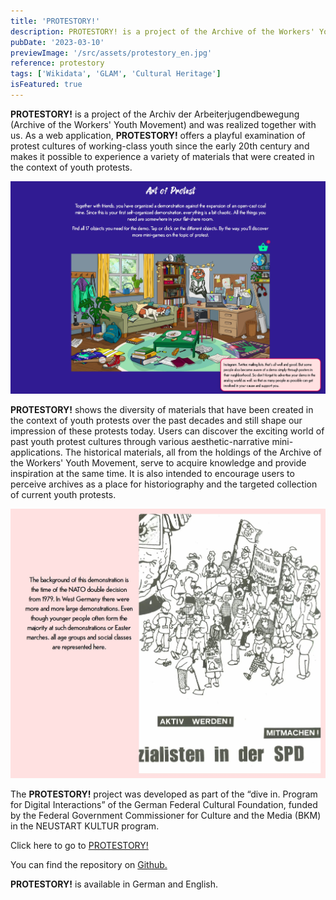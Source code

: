 ```yaml
---
title: 'PROTESTORY!'
description: PROTESTORY! is a project of the Archive of the Workers' Youth Movement and was realized together with us. As a web application, PROTESTORY! offers a playful examination of protest cultures of working-class youth since the early 20th century.
pubDate: '2023-03-10'
previewImage: '/src/assets/protestory_en.jpg'
reference: protestory
tags: ['Wikidata', 'GLAM', 'Cultural Heritage']
isFeatured: true
---
```


**PROTESTORY!** is a project of the Archiv der Arbeiterjugendbewegung (Archive of the Workers' Youth Movement) and was realized together with us. As a web application, **PROTESTORY!** offers a playful examination of protest cultures of working-class youth since the early 20th century and makes it possible to experience a variety of materials that were created in the context of youth protests.

![Protestory](/src/assets/protestory1_en.jpg)

**PROTESTORY!** shows the diversity of materials that have been created in the context of youth protests over the past decades and still shape our impression of these protests today. Users can discover the exciting world of past youth protest cultures through various aesthetic-narrative mini-applications. The historical materials, all from the holdings of the Archive of the Workers' Youth Movement, serve to acquire knowledge and provide inspiration at the same time. It is also intended to encourage users to perceive archives as a place for historiography and the targeted collection of current youth protests.

![Protestory](/src/assets/protestory2_en.jpg)

The **PROTESTORY!** project was developed as part of the “dive in. Program for Digital Interactions” of the German Federal Cultural Foundation, funded by the Federal Government Commissioner for Culture and the Media (BKM) in the NEUSTART KULTUR program.

Click here to go to [PROTESTORY!](https://www.protestory.de)

You can find the repository on [Github.](https://github.com/digitalwarenkombinat/protestory)

**PROTESTORY!** is available in German and English.
